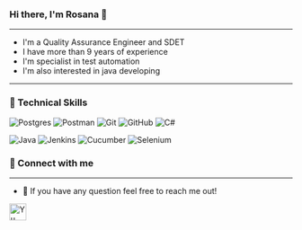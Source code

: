 ### Hi there, I'm Rosana 👋



<!--
**rosanaramo/rosanaramo** is a ✨ _special_ ✨ repository because its `README.md` (this file) appears on your GitHub profile.

Here are some ideas to get you started:

- 🔭 I’m currently working on ...
- 🌱 I’m currently learning ...
- 👯 I’m looking to collaborate on ...
- 🤔 I’m looking for help with ...
- 💬 Ask me about ...
- 📫 How to reach me: ...
- 😄 Pronouns: ...
- ⚡ Fun fact: ...
-->


---  
- I'm a Quality Assurance Engineer and SDET
- I have more than 9 years of experience
- I'm specialist in test automation
- I'm also interested in java developing
---
### 💼 Technical Skills

![Postgres](https://img.shields.io/badge/postgres-%23316192.svg?style=for-the-badge&logo=postgresql&logoColor=white)
![Postman](https://img.shields.io/badge/Postman-FF6C37?style=for-the-badge&logo=postman&logoColor=white)
![Git](https://img.shields.io/badge/git-%23F05033.svg?style=for-the-badge&logo=git&logoColor=white)
![GitHub](https://img.shields.io/badge/github-%23121011.svg?style=for-the-badge&logo=github&logoColor=white)
![C#](https://img.shields.io/badge/c%23-%23239120.svg?style=for-the-badge&logo=c-sharp&logoColor=white)

![Java](https://img.shields.io/badge/java-%23ED8B00.svg?style=for-the-badge&logo=openjdk&logoColor=white)
![Jenkins](https://img.shields.io/badge/jenkins-%232C5263.svg?style=for-the-badge&logo=jenkins&logoColor=white)
![Cucumber](https://img.shields.io/badge/Cucumber-43B02A?style=for-the-badge&logo=cucumber&logoColor=white)
![Selenium](https://img.shields.io/badge/-selenium-%43B02A?style=for-the-badge&logo=selenium&logoColor=white)



### 🤝 Connect with me

--- 

- 💬 If you have any question feel free to reach me out!

<a href="https://www.linkedin.com/in/rosanaramo/"><img align="left" src="images/logotipo-quadrado-do-linkedin-isolado-no-fundo-branco_469489-892.avif" alt="Yu Shi | LinkedIn" width="30px"/></a>  
</br>
 





